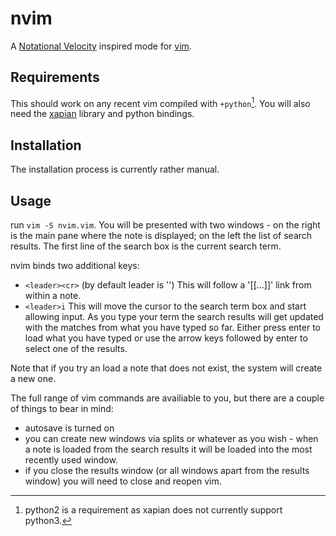 # nvim

A [Notational Velocity][nv] inspired mode for [vim][]. 

## Requirements
This should work on any recent vim compiled with `+python`[^1]. You will also need the [xapian][] library and python bindings.

## Installation
The installation process is currently rather manual. 

## Usage
run `vim -S nvim.vim`. You will be presented with two windows - on the right is the main pane where the note is displayed; on the left the list of search results.
The first line of the search box is the current search term.

nvim binds two additional keys:

* `<leader><cr>` (by default leader is '\') This will follow a '[[...]]' link from within a note.
* `<leader>i` This will move the cursor to the search term box and start allowing input. 
  As you type your term the search results will get updated with the matches from what you have typed so far.
  Either press enter to load what you have typed or use the arrow keys followed by enter to select one of the results.

Note that if you try an load a note that does not exist, the system will create a new one.

The full range of vim commands are availiable to you, but there are a couple of things to bear in mind:

* autosave is turned on
* you can create new windows via splits or whatever as you wish - when a note is loaded from the search results it will be loaded into the most recently used window.
* if you close the results window (or all windows apart from the results window) you will need to close and reopen vim.

 [nv]: http://www.notational.net
 [vim]: http://www.vim.org
 [xapian]: http://xapian.org

 [^1]: python2 is a requirement as xapian does not currently support python3.
